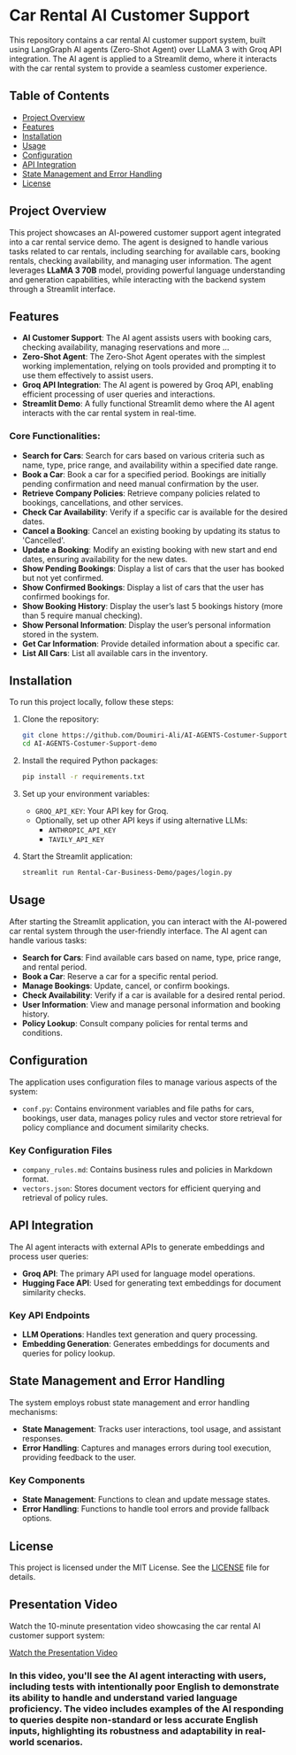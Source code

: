 # Car Rental AI Customer Support

This repository contains a car rental AI customer support system, built using LangGraph AI agents (Zero-Shot Agent) over LLaMA 3 with Groq API integration. The AI agent is applied to a Streamlit demo, where it interacts with the car rental system to provide a seamless customer experience.

## Table of Contents
- [Project Overview](#project-overview)
- [Features](#features)
- [Installation](#installation)
- [Usage](#usage)
- [Configuration](#configuration)
- [API Integration](#api-integration)
- [State Management and Error Handling](#state-management-and-error-handling)
- [License](#license)

## Project Overview

This project showcases an AI-powered customer support agent integrated into a car rental service demo. The agent is designed to handle various tasks related to car rentals, including searching for available cars, booking rentals, checking availability, and managing user information. The agent leverages **LLaMA 3 70B** model, providing powerful language understanding and generation capabilities, while interacting with the backend system through a Streamlit interface.

## Features

- **AI Customer Support**: The AI agent assists users with booking cars, checking availability, managing reservations and more ...
- **Zero-Shot Agent**: The Zero-Shot Agent operates with the simplest working implementation, relying on tools provided and prompting it to use them effectively to assist users. 
- **Groq API Integration**: The AI agent is powered by Groq API, enabling efficient processing of user queries and interactions.
- **Streamlit Demo**: A fully functional Streamlit demo where the AI agent interacts with the car rental system in real-time.

### Core Functionalities:

- **Search for Cars**: Search for cars based on various criteria such as name, type, price range, and availability within a specified date range.
- **Book a Car**: Book a car for a specified period. Bookings are initially pending confirmation and need manual confirmation by the user.
- **Retrieve Company Policies**: Retrieve company policies related to bookings, cancellations, and other services.
- **Check Car Availability**: Verify if a specific car is available for the desired dates.
- **Cancel a Booking**: Cancel an existing booking by updating its status to 'Cancelled'.
- **Update a Booking**: Modify an existing booking with new start and end dates, ensuring availability for the new dates.
- **Show Pending Bookings**: Display a list of cars that the user has booked but not yet confirmed.
- **Show Confirmed Bookings**: Display a list of cars that the user has confirmed bookings for.
- **Show Booking History**: Display the user’s last 5 bookings history (more than 5 require manual checking).
- **Show Personal Information**: Display the user’s personal information stored in the system.
- **Get Car Information**: Provide detailed information about a specific car.
- **List All Cars**: List all available cars in the inventory.

## Installation

To run this project locally, follow these steps:

1. Clone the repository:

    ```bash
    git clone https://github.com/Doumiri-Ali/AI-AGENTS-Costumer-Support-demo.git
    cd AI-AGENTS-Costumer-Support-demo
    ```

2. Install the required Python packages:

    ```bash
    pip install -r requirements.txt
    ```

3. Set up your environment variables:
   - `GROQ_API_KEY`: Your API key for Groq.
   - Optionally, set up other API keys if using alternative LLMs:
     - `ANTHROPIC_API_KEY`
     - `TAVILY_API_KEY`

4. Start the Streamlit application:

    ```bash
    streamlit run Rental-Car-Business-Demo/pages/login.py
    ```

## Usage

After starting the Streamlit application, you can interact with the AI-powered car rental system through the user-friendly interface. The AI agent can handle various tasks:

- **Search for Cars**: Find available cars based on name, type, price range, and rental period.
- **Book a Car**: Reserve a car for a specific rental period.
- **Manage Bookings**: Update, cancel, or confirm bookings.
- **Check Availability**: Verify if a car is available for a desired rental period.
- **User Information**: View and manage personal information and booking history.
- **Policy Lookup**: Consult company policies for rental terms and conditions.

## Configuration

The application uses configuration files to manage various aspects of the system:

- `conf.py`: Contains environment variables and file paths for cars, bookings, user data, manages policy rules and vector store retrieval for policy compliance and document similarity checks.

### Key Configuration Files
- `company_rules.md`: Contains business rules and policies in Markdown format.
- `vectors.json`: Stores document vectors for efficient querying and retrieval of policy rules.

## API Integration

The AI agent interacts with external APIs to generate embeddings and process user queries:

- **Groq API**: The primary API used for language model operations.
- **Hugging Face API**: Used for generating text embeddings for document similarity checks.

### Key API Endpoints
- **LLM Operations**: Handles text generation and query processing.
- **Embedding Generation**: Generates embeddings for documents and queries for policy lookup.

## State Management and Error Handling

The system employs robust state management and error handling mechanisms:

- **State Management**: Tracks user interactions, tool usage, and assistant responses.
- **Error Handling**: Captures and manages errors during tool execution, providing feedback to the user.

### Key Components
- **State Management**: Functions to clean and update message states.
- **Error Handling**: Functions to handle tool errors and provide fallback options.

## License

This project is licensed under the MIT License. See the [LICENSE](LICENSE) file for details.

## Presentation Video

Watch the 10-minute presentation video showcasing the car rental AI customer support system:

[Watch the Presentation Video](https://drive.google.com/file/d/1P8LLI2Q6xPwy7oYWgX2q9kElnZkvzTWB/view?usp=sharing)


### **In this video, you'll see the AI agent interacting with users, including tests with intentionally poor English to demonstrate its ability to handle and understand varied language proficiency. The video includes examples of the AI responding to queries despite non-standard or less accurate English inputs, highlighting its robustness and adaptability in real-world scenarios.**
